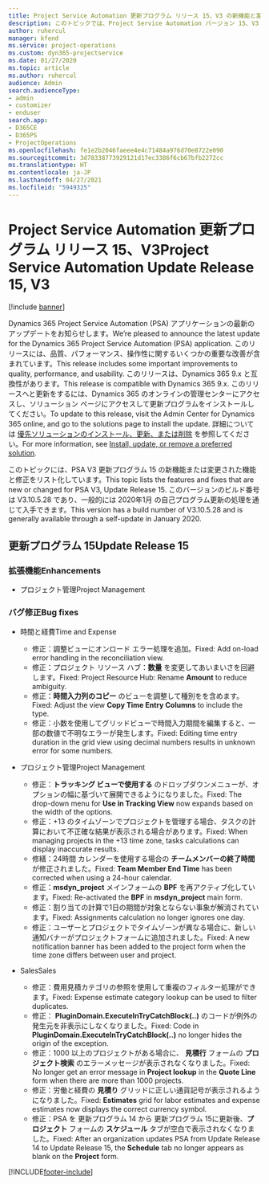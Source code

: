 ```yaml
---
title: Project Service Automation 更新プログラム リリース 15、V3 の新機能と変更点
description: このトピックでは、Project Service Automation バージョン 15、V3 の新機能と変更点について説明します。
author: ruhercul
manager: kfend
ms.service: project-operations
ms.custom: dyn365-projectservice
ms.date: 01/27/2020
ms.topic: article
ms.author: ruhercul
audience: Admin
search.audienceType:
- admin
- customizer
- enduser
search.app:
- D365CE
- D365PS
- ProjectOperations
ms.openlocfilehash: fe1e2b2046faeee4e4c71484a976d70e8722e090
ms.sourcegitcommit: 3d78338773929121d17ec3386f6cb67bfb2272cc
ms.translationtype: HT
ms.contentlocale: ja-JP
ms.lasthandoff: 04/27/2021
ms.locfileid: "5949325"
---
```

# <a name="project-service-automation-update-release-15-v3"></a><span data-ttu-id="b9b96-103">Project Service Automation 更新プログラム リリース 15、V3</span><span class="sxs-lookup"><span data-stu-id="b9b96-103">Project Service Automation Update Release 15, V3</span></span>

[!include [banner](../includes/psa-now-project-operations.md)]

<span data-ttu-id="b9b96-104">Dynamics 365 Project Service Automation (PSA) アプリケーションの最新のアップデートをお知らせします。</span><span class="sxs-lookup"><span data-stu-id="b9b96-104">We’re pleased to announce the latest update for the Dynamics 365 Project Service Automation (PSA) application.</span></span> <span data-ttu-id="b9b96-105">このリリースには、品質、パフォーマンス、操作性に関するいくつかの重要な改善が含まれています。</span><span class="sxs-lookup"><span data-stu-id="b9b96-105">This release includes some important improvements to quality, performance, and usability.</span></span> <span data-ttu-id="b9b96-106">このリリースは、Dynamics 365 9.x と互換性があります。</span><span class="sxs-lookup"><span data-stu-id="b9b96-106">This release is compatible with Dynamics 365 9.x.</span></span> <span data-ttu-id="b9b96-107">このリリースへと更新をするには、Dynamics 365 のオンラインの管理センターにアクセスし、ソリューション ページにアクセスして更新プログラムをインストールしてください。</span><span class="sxs-lookup"><span data-stu-id="b9b96-107">To update to this release, visit the Admin Center for Dynamics 365 online, and go to the solutions page to install the update.</span></span> <span data-ttu-id="b9b96-108">詳細については [優先ソリューションのインストール、更新、または削除](/power-platform/admin/install-remove-preferred-solution) を参照してください。</span><span class="sxs-lookup"><span data-stu-id="b9b96-108">For more information, see [Install, update, or remove a preferred solution](/power-platform/admin/install-remove-preferred-solution).</span></span>

<span data-ttu-id="b9b96-109">このトピックには、PSA V3 更新プログラム 15 の新機能または変更された機能と修正をリスト化しています。</span><span class="sxs-lookup"><span data-stu-id="b9b96-109">This topic lists the features and fixes that are new or changed for PSA V3, Update Release 15.</span></span> <span data-ttu-id="b9b96-110">このバージョンのビルド番号は V3.10.5.28 であり、一般的には 2020年1月 の自己プログラム更新の処理を通じて入手できます。</span><span class="sxs-lookup"><span data-stu-id="b9b96-110">This version has a build number of V3.10.5.28 and is generally available through a self-update in January 2020.</span></span>

## <a name="update-release-15"></a><span data-ttu-id="b9b96-111">更新プログラム 15</span><span class="sxs-lookup"><span data-stu-id="b9b96-111">Update Release 15</span></span> 

### <a name="enhancements"></a><span data-ttu-id="b9b96-112">拡張機能</span><span class="sxs-lookup"><span data-stu-id="b9b96-112">Enhancements</span></span>

- <span data-ttu-id="b9b96-113">プロジェクト管理</span><span class="sxs-lookup"><span data-stu-id="b9b96-113">Project Management</span></span>

### <a name="bug-fixes"></a><span data-ttu-id="b9b96-114">バグ修正</span><span class="sxs-lookup"><span data-stu-id="b9b96-114">Bug fixes</span></span>

- <span data-ttu-id="b9b96-115">時間と経費</span><span class="sxs-lookup"><span data-stu-id="b9b96-115">Time and Expense</span></span>

  - <span data-ttu-id="b9b96-116">修正：調整ビューにオンロード エラー処理を追加。</span><span class="sxs-lookup"><span data-stu-id="b9b96-116">Fixed: Add on-load error handling in the reconciliation view.</span></span>
  - <span data-ttu-id="b9b96-117">修正：プロジェクト リソース ハブ：**数量** を変更してあいまいさを回避します。</span><span class="sxs-lookup"><span data-stu-id="b9b96-117">Fixed: Project Resource Hub: Rename **Amount** to reduce ambiguity.</span></span>
  - <span data-ttu-id="b9b96-118">修正：**時間入力列のコピー** のビューを調整して種別をを含めます。</span><span class="sxs-lookup"><span data-stu-id="b9b96-118">Fixed: Adjust the view **Copy Time Entry Columns** to include the type.</span></span>
  - <span data-ttu-id="b9b96-119">修正：小数を使用してグリッドビューで時間入力期間を編集すると、一部の数値で不明なエラーが発生します。</span><span class="sxs-lookup"><span data-stu-id="b9b96-119">Fixed: Editing time entry duration in the grid view using decimal numbers results in unknown error for some numbers.</span></span>

- <span data-ttu-id="b9b96-120">プロジェクト管理</span><span class="sxs-lookup"><span data-stu-id="b9b96-120">Project Management</span></span>

  - <span data-ttu-id="b9b96-121">修正：**トラッキング ビューで使用する** のドロップダウンメニューが、オプションの幅に基づいて展開できるようになりました。</span><span class="sxs-lookup"><span data-stu-id="b9b96-121">Fixed: The drop-down menu for **Use in Tracking View** now expands based on the width of the options.</span></span>
  - <span data-ttu-id="b9b96-122">修正：+13 のタイムゾーンでプロジェクトを管理する場合、タスクの計算において不正確な結果が表示される場合があります。</span><span class="sxs-lookup"><span data-stu-id="b9b96-122">Fixed: When managing projects in the +13 time zone, tasks calculations can display inaccurate results.</span></span>
  - <span data-ttu-id="b9b96-123">修繕：24時間 カレンダーを使用する場合の **チームメンバーの終了時間** が修正されました。</span><span class="sxs-lookup"><span data-stu-id="b9b96-123">Fixed: **Team Member End Time** has been corrected when using a 24-hour calendar.</span></span>
  - <span data-ttu-id="b9b96-124">修正：**msdyn_project** メインフォームの **BPF** を再アクティブ化しています。</span><span class="sxs-lookup"><span data-stu-id="b9b96-124">Fixed: Re-activated the **BPF** in **msdyn_project** main form.</span></span>
  - <span data-ttu-id="b9b96-125">修正：割り当ての計算で1日の期間が対象とならない事象が解消されています。</span><span class="sxs-lookup"><span data-stu-id="b9b96-125">Fixed: Assignments calculation no longer ignores one day.</span></span>
  - <span data-ttu-id="b9b96-126">修正：ユーザーとプロジェクトでタイムゾーンが異なる場合に、新しい通知バナーがプロジェクトフォームに追加されました。</span><span class="sxs-lookup"><span data-stu-id="b9b96-126">Fixed: A new notification banner has been added to the project form when the time zone differs between user and project.</span></span>

- <span data-ttu-id="b9b96-127">Sales</span><span class="sxs-lookup"><span data-stu-id="b9b96-127">Sales</span></span>

  - <span data-ttu-id="b9b96-128">修正：費用見積カテゴリの参照を使用して重複のフィルター処理ができます。</span><span class="sxs-lookup"><span data-stu-id="b9b96-128">Fixed: Expense estimate category lookup can be used to filter duplicates.</span></span>
  - <span data-ttu-id="b9b96-129">修正： **PluginDomain.ExecuteInTryCatchBlock(..)** のコードが例外の発生元を非表示にしなくなりました。</span><span class="sxs-lookup"><span data-stu-id="b9b96-129">Fixed: Code in **PluginDomain.ExecuteInTryCatchBlock(..)** no longer hides the origin of the exception.</span></span>
  - <span data-ttu-id="b9b96-130">修正：1000 以上のプロジェクトがある場合に、 **見積行** フォームの **プロジェクト検索** のエラーメッセージが表示されなくなりました。</span><span class="sxs-lookup"><span data-stu-id="b9b96-130">Fixed: No longer get an error message in **Project lookup** in the **Quote Line** form when there are more than 1000 projects.</span></span>
  - <span data-ttu-id="b9b96-131">修正：労働と経費の **見積り** グリッドに正しい通貨記号が表示されるようになりました。</span><span class="sxs-lookup"><span data-stu-id="b9b96-131">Fixed: **Estimates** grid for labor estimates and expense estimates now displays the correct currency symbol.</span></span>
  - <span data-ttu-id="b9b96-132">修正：PSA を 更新プログラム 14 から 更新プログラム 15に更新後、**プロジェクト** フォームの **スケジュール** タブが空白で表示されなくなりました。</span><span class="sxs-lookup"><span data-stu-id="b9b96-132">Fixed: After an organization updates PSA from Update Release 14 to Update Release 15, the **Schedule** tab no longer appears as blank on the **Project** form.</span></span>


[!INCLUDE[footer-include](../includes/footer-banner.md)]